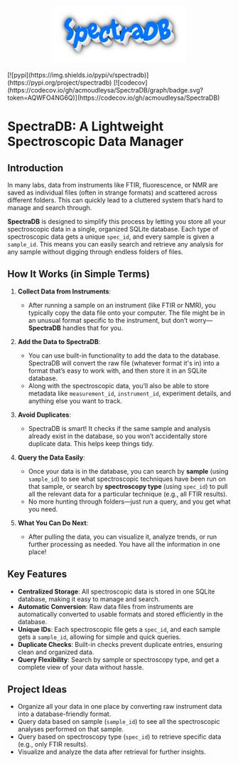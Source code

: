 
<p align="center">
  <img src="assets/images/logo.png" width="300" height="130">
</p>
[![pypi](https://img.shields.io/pypi/v/spectradb)](https://pypi.org/project/spectradb)
[![codecov](https://codecov.io/gh/acmoudleysa/SpectraDB/graph/badge.svg?token=AQWFO4NG6Q)](https://codecov.io/gh/acmoudleysa/SpectraDB)

# **SpectraDB: A Lightweight Spectroscopic Data Manager**

## Introduction
In many labs, data from instruments like FTIR, fluorescence, or NMR are saved as individual files (often in strange formats) and scattered across different folders. This can quickly lead to a cluttered system that’s hard to manage and search through. 

**SpectraDB** is designed to simplify this process by letting you store all your spectroscopic data in a single, organized SQLite database. Each type of spectroscopic data gets a unique `spec_id`, and every sample is given a `sample_id`. This means you can easily search and retrieve any analysis for any sample without digging through endless folders of files.

## How It Works (in Simple Terms)

1. **Collect Data from Instruments**:
   - After running a sample on an instrument (like FTIR or NMR), you typically copy the data file onto your computer. The file might be in an unusual format specific to the instrument, but don’t worry—**SpectraDB** handles that for you.

2. **Add the Data to SpectraDB**:
   - You can use built-in functionality to add the data to the database. SpectraDB will convert the raw file (whatever format it's in) into a format that’s easy to work with, and then store it in an SQLite database.
   - Along with the spectroscopic data, you’ll also be able to store metadata like `measurement_id`, `instrument_id`, experiment details, and anything else you want to track.

3. **Avoid Duplicates**:
   - SpectraDB is smart! It checks if the same sample and analysis already exist in the database, so you won’t accidentally store duplicate data. This helps keep things tidy.

4. **Query the Data Easily**:
   - Once your data is in the database, you can search by **sample** (using `sample_id`) to see what spectroscopic techniques have been run on that sample, or search by **spectroscopy type** (using `spec_id`) to pull all the relevant data for a particular technique (e.g., all FTIR results).
   - No more hunting through folders—just run a query, and you get what you need.

5. **What You Can Do Next**:
   - After pulling the data, you can visualize it, analyze trends, or run further processing as needed. You have all the information in one place!

## Key Features
- **Centralized Storage**: All spectroscopic data is stored in one SQLite database, making it easy to manage and search.
- **Automatic Conversion**: Raw data files from instruments are automatically converted to usable formats and stored efficiently in the database.
- **Unique IDs**: Each spectroscopic file gets a `spec_id`, and each sample gets a `sample_id`, allowing for simple and quick queries.
- **Duplicate Checks**: Built-in checks prevent duplicate entries, ensuring clean and organized data.
- **Query Flexibility**: Search by sample or spectroscopy type, and get a complete view of your data without hassle.

## Project Ideas
- Organize all your data in one place by converting raw instrument data into a database-friendly format.
- Query data based on sample (`sample_id`) to see all the spectroscopic analyses performed on that sample.
- Query based on spectroscopy type (`spec_id`) to retrieve specific data (e.g., only FTIR results).
- Visualize and analyze the data after retrieval for further insights.
